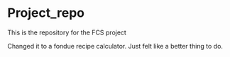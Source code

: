 # Project_repo
This is the repository for the FCS project

Changed it to a fondue recipe calculator. Just felt like a better thing to do.
